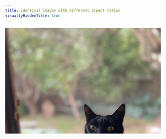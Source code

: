 ```yaml
---
title: Identical images with different aspect ratios
visuallyHiddenTitle: true
---
```


<div id="different-aspect-ratio-1">

![My black cat Lulu peeping over something.](../images/lulu%20peeping.jpg)

</div>
<style>
	html:active-view-transition-type(backwards) {
		&::view-transition-old(slide-image),
		&::view-transition-new(slide-image) {
			animation: none;
			border-radius: var(--radius-3);
			block-size: 100%;
			mix-blend-mode: normal;
			object-position: top;
			overflow: clip;
		}
		&::view-transition-old(slide-image) {
			object-fit: cover;
		}
		&::view-transition-new(slide-image) {
			object-fit: contain;
		}
	}
	#different-aspect-ratio-1 img {
		aspect-ratio: 1.47;
		border-radius: var(--radius-3);
		inline-size: 35rem;
		object-fit: cover;
		object-position: top;
	}
</style>
